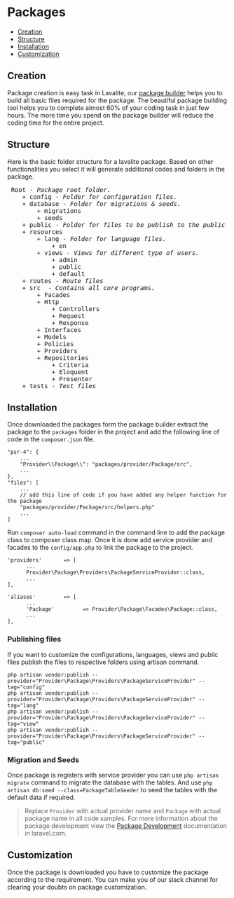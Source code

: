 # Packages

- [Creation](#creation)
- [Structure](#structure)
- [Installation](#installation)
- [Customization](#customization)


<a name="creation"></a>
## Creation

Package creation is easy task in Lavalite, our [package builder](http://lavalite.org/package/create) helps you to build all basic files required for the package. The beautiful package building tool helps you to complete almost 60% of your coding task in just few hours. The more time you spend on the package builder will reduce the coding time for the entire project.

<a name="structure"></a>
## Structure
Here is the basic folder structure for a lavalite package. Based on other functionalities you select it will generate additional codes and folders in the package.
<pre>
 Root - <i>Package root folder.</i>
 	+ config - <i>Folder for configuration files.</i>
    + database - <i>Folder for migrations & seeds.</i>
        + migrations
        + seeds
    + public - <i>Folder for files to be publish to the public folder.</i>
    + resources
        + lang - <i>Folder for language files.</i>
            + en
        + views - <i>Views for different type of users.</i>
            + admin
            + public
            + default
    + routes - <i>Route files</i>
    + src  - <i>Contains all core programs.</i>
        + Facades
        + Http
        	+ Controllers
        	+ Request
        	+ Response 
        + Interfaces
        + Models
        + Policies
        + Providers
        + Repositories
            + Criteria
            + Eloquent
            + Presenter
    + tests - <i>Test files</i>
</pre>

<a name="installation"></a>
## Installation
Once downloaded the packages form the package builder extract the package to the `packages` folder in the project and add the following line of code in the `composer.json` file.

```
"psr-4": {
    ...
    "Provider\\Package\\": "packages/provider/Package/src",
    ...
},
"files": [
    ...
    // add this line of code if you have added any helper function for the package
    "packages/provider/Package/src/helpers.php"
    ...
]
 ```
Run `composer auto-load` command in the command line to add the package class to composer class map. Once it is done add service provider and facades to the `config/app.php` to link the package to the project.

```
'providers'       => [
      ...
      Provider\Package\Providers\PackageServiceProvider::class,
      ...
],

'aliases'         => [
      ...
      'Package'         => Provider\Package\Facades\Package::class,
      ...
],
```

### Publishing files
If you want to customize the configurations, languages, views and public files publish the files to respective folders using artisan command.

```
php artisan vendor:publish --provider="Provider\Package\Providers\PackageServiceProvider" --tag="config"
php artisan vendor:publish --provider="Provider\Package\Providers\PackageServiceProvider" --tag="lang"
php artisan vendor:publish --provider="Provider\Package\Providers\PackageServiceProvider" --tag="view"
php artisan vendor:publish --provider="Provider\Package\Providers\PackageServiceProvider" --tag="public"
```

### Migration and Seeds
Once package is registers with service provider you can use `php artisan migrate` command to migrate the database with the tables. And use `php artisan db:seed --class=PackageTableSeeder` to seed the tables with the default data if required.

> Replace `Provider` with actual provider name and `Package` with actual package name in all code samples. For more information about the package development view the [Package Development](https://laravel.com/docs/master/packages)  documentation in laravel.com.

<a name="customization"></a>
## Customization

Once the package is downloaded you have to customize the package according to the requirement. You can make you of our slack channel for clearing your doubts on package customization.
